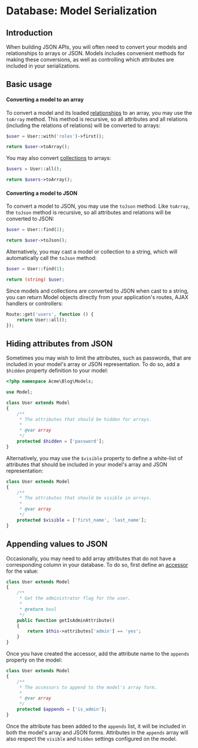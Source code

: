 # Database: Model Serialization

## Introduction

When building JSON APIs, you will often need to convert your models and relationships to arrays or JSON. Models includes convenient methods for making these conversions, as well as controlling which attributes are included in your serializations.

## Basic usage

#### Converting a model to an array

To convert a model and its loaded [relationships](relations) to an array, you may use the `toArray` method. This method is recursive, so all attributes and all relations (including the relations of relations) will be converted to arrays:

```php
$user = User::with('roles')->first();

return $user->toArray();
```

You may also convert [collections](collection) to arrays:

```php
$users = User::all();

return $users->toArray();
```

#### Converting a model to JSON

To convert a model to JSON, you may use the `toJson` method. Like `toArray`, the `toJson` method is recursive, so all attributes and relations will be converted to JSON:

```php
$user = User::find(1);

return $user->toJson();
```

Alternatively, you may cast a model or collection to a string, which will automatically call the `toJson` method:

```php
$user = User::find(1);

return (string) $user;
```

Since models and collections are converted to JSON when cast to a string, you can return Model objects directly from your application's routes, AJAX handlers or controllers:

```php
Route::get('users', function () {
    return User::all();
});
```

## Hiding attributes from JSON

Sometimes you may wish to limit the attributes, such as passwords, that are included in your model's array or JSON representation. To do so, add a `$hidden` property definition to your model:

```php
<?php namespace Acme\Blog\Models;

use Model;

class User extends Model
{
    /**
     * The attributes that should be hidden for arrays.
     *
     * @var array
     */
    protected $hidden = ['password'];
}
```

Alternatively, you may use the `$visible` property to define a white-list of attributes that should be included in your model's array and JSON representation:

```php
class User extends Model
{
    /**
     * The attributes that should be visible in arrays.
     *
     * @var array
     */
    protected $visible = ['first_name', 'last_name'];
}
```

## Appending values to JSON

Occasionally, you may need to add array attributes that do not have a corresponding column in your database. To do so, first define an [accessor](../database/mutators) for the value:

```php
class User extends Model
{
    /**
     * Get the administrator flag for the user.
     *
     * @return bool
     */
    public function getIsAdminAttribute()
    {
        return $this->attributes['admin'] == 'yes';
    }
}
```

Once you have created the accessor, add the attribute name to the `appends` property on the model:

```php
class User extends Model
{
    /**
     * The accessors to append to the model's array form.
     *
     * @var array
     */
    protected $appends = ['is_admin'];
}
```

Once the attribute has been added to the `appends` list, it will be included in both the model's array and JSON forms. Attributes in the `appends` array will also respect the `visible` and `hidden` settings configured on the model.
